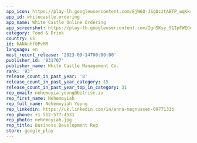 ```yaml
---
app_icon: https://play-lh.googleusercontent.com/EjW6Q-JSgDcztABTP_wqKk4xIQh8JMpWLEGX7ExHfopIXHee3mMukByg5IxemWuBUlo
app_id: whitecastle.ordering
app_name: White Castle Online Ordering
app_screenshot: https://play-lh.googleusercontent.com/IgnSKsy_S1TpFWEGeVARv1HbsVcXPn6E9OyQ9MPEbou_i8smLww6zcL4_GoWT9KaO_Q
category: Food & Drink
country: US
id: hANAnhf0PvMR
language: en
most_recent_release: '2023-09-14T00:00:00'
publisher_id: '831707'
publisher_name: White Castle Management Co.
rank: '93'
release_count_in_past_year: '8'
release_count_in_past_year_category: 15
release_count_in_past_year_top_in_category: 31
rep_email: nehemoyia.young@bitrise.io
rep_first_name: Nehemoyiah
rep_full_name: Nehemoyiah Young
rep_linkedin: https://uk.linkedin.com/in/anna-magnussen-0977131b
rep_phone: +1 512-577-4531
rep_photo: nehemoyiah.jpg
rep_title: Business Development Rep
store: google_play
---
```


